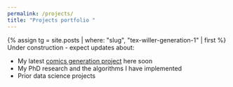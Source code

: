 ```yaml
---
permalink: /projects/
title: "Projects portfolio "
---
```


{% assign tg = site.posts | where: "slug", "tex-willer-generation-1" | first %}
Under construction - expect updates about:
- My latest [comics generation project]({{tg.url}}) here soon
- My PhD research and the algorithms I have implemented
- Prior data science projects